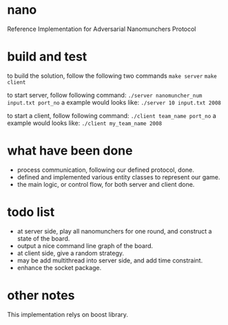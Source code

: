 nano
====

Reference Implementation for Adversarial Nanomunchers Protocol


build and test
==

to build the solution, follow the following two commands
`make server`
`make client`

to start server, follow following command:
`./server nanomuncher_num input.txt port_no`
a example would looks like:
`./server 10 input.txt 2008`

to start a client, follow following command: 
`./client team_name port_no`
a example would looks like:
`./client my_team_name 2008`


what have been done
==

* process communication, following our defined protocol, done.
* defined and implemented various entity classes to represent our game.
* the main logic, or control flow, for both server and client done.


todo list
==

* at server side, play all nanomunchers for one round, and construct
  a state of the board.
* output a nice command line graph of the board.
* at client side, give a random strategy.
* may be add multithread into server side, and add time constraint. 
* enhance the socket package.


other notes
==

This implementation relys on boost library.
